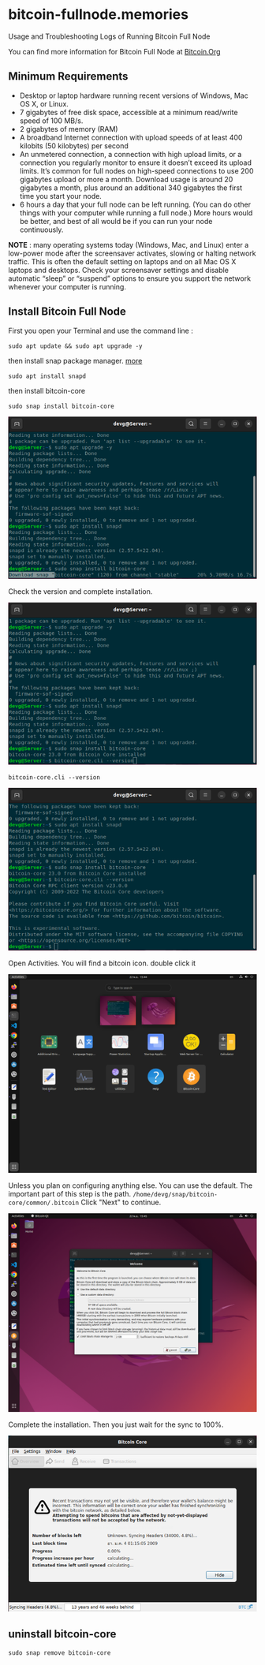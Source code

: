 # bitcoin-fullnode.memories
 Usage and Troubleshooting Logs of Running Bitcoin Full Node

You can find more information for Bitcoin Full Node at [Bitcoin.Org](https://bitcoin.org/en/full-node#what-is-a-full-node)
 
## Minimum Requirements

- Desktop or laptop hardware running recent versions of Windows, Mac OS X, or Linux.
- 7 gigabytes of free disk space, accessible at a minimum read/write speed of 100 MB/s.
- 2 gigabytes of memory (RAM)
- A broadband Internet connection with upload speeds of at least 400 kilobits (50 kilobytes) per second
- An unmetered connection, a connection with high upload limits, or a connection you regularly monitor to ensure it doesn’t exceed its upload limits. It’s common for full nodes on high-speed connections to use 200 gigabytes upload or more a month. Download usage is around 20 gigabytes a month, plus around an additional 340 gigabytes the first time you start your node.
- 6 hours a day that your full node can be left running. (You can do other things with your computer while running a full node.) More hours would be better, and best of all would be if you can run your node continuously.

**NOTE** : many operating systems today (Windows, Mac, and Linux) enter a low-power mode after the screensaver activates, slowing or halting network traffic. This is often the default setting on laptops and on all Mac OS X laptops and desktops. Check your screensaver settings and disable automatic “sleep” or “suspend” options to ensure you support the network whenever your computer is running.

## Install Bitcoin Full Node

First you open your Terminal and use the command line :

~~~
sudo apt update && sudo apt upgrade -y
~~~

then install snap package manager. [more](https://snapcraft.io/docs/installing-snapd)

~~~
sudo apt install snapd
~~~

then install bitcoin-core

~~~
sudo snap install bitcoin-core
~~~

![pic1](/src/Screenshot%20from%202022-11-22%2015-43-28.png)

Check the version and complete installation.

![pic2](/src/Screenshot%20from%202022-11-22%2015-44-04.png)

~~~
bitcoin-core.cli --version
~~~

![pic3](/src/Screenshot%20from%202022-11-22%2015-44-16.png)

Open Activities. You will find a bitcoin icon. double click it

![pic4](/src/Screenshot%20from%202022-11-22%2015-44-38.png)

Unless you plan on configuring anything else. You can use the default. The important part of this step is the path. `/home/devg/snap/bitcoin-core/common/.bitcoin` Click "Next" to continue.

![pic5](/src/Screenshot%20from%202022-11-22%2015-45-25.png)

Complete the installation. Then you just wait for the sync to 100%.

![pic6](/src/Screenshot%20from%202022-11-22%2015-46-00.png)

## uninstall bitcoin-core

~~~
sudo snap remove bitcoin-core
~~~
